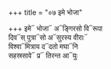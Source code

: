 +++
title = "०७ इमे भोजा"

+++
इमे᳓ भोजा᳓ अ᳓ङ्गिरसो वि᳓रूपा  
दिव᳓स् पुत्रा᳓सो अ᳓सुरस्य वीराः᳓  
विश्वा᳓मित्राय द᳓दतो मघा᳓नि  
सहस्रसावे᳓ प्र᳓ तिरन्त आ᳓युः